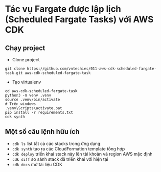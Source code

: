 
# Tác vụ Fargate được lập lịch (Scheduled Fargate Tasks) với AWS CDK

## Chạy project

- Clone project

```
git clone https://github.com/vntechies/011-aws-cdk-scheduled-fargate-task.git aws-cdk-scheduled-fargate-task
```

- Tạo virtualenv

```shell
cd aws-cdk-scheduled-fargate-task
python3 -m venv .venv
source .venv/bin/activate
# Trên windows
.venv\Scripts\activate.bat
pip install -r requirements.txt
cdk synth
```

## Một số câu lệnh hữu ích 

 * `cdk ls`          list tất cả các stacks trong ứng dụng
 * `cdk synth`       tạo ra các CloudFormation template tổng hợp
 * `cdk deploy`      triển khai stack này lên tài khoản và region AWS mặc định
 * `cdk diff`        so sánh stack đã triển khai với hiện tại
 * `cdk docs`        mở tài liệu CDK

